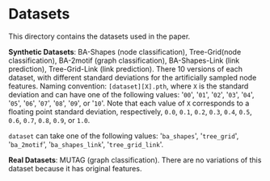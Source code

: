 # Datasets

This directory contains the datasets used in the paper.

**Synthetic Datasets**: BA-Shapes (node classification), Tree-Grid(node classification), BA-2motif (graph classification), BA-Shapes-Link (link prediction), Tree-Grid-Link (link prediction). There 10 versions of each dataset, with different standard deviations for the artificially sampled node features. Naming convention: `[dataset][X].pth`, where `X` is the standard deviation and can have one of the following values: '`00`', '`01`', '`02`', '`03`', '`04`', '`05`', '`06`', '`07`', '`08`', '`09`', or '`10`'. Note that each value of `X` corresponds to a floating point standard deviation, respectively, `0.0`, `0.1`, `0.2`, `0.3`, `0.4`, `0.5`, `0.6`, `0.7`, `0.8`, `0.9`, or `1.0`.

`dataset` can take one of the following values: '`ba_shapes`', '`tree_grid`', '`ba_2motif`', '`ba_shapes_link`', '`tree_grid_link`'.

**Real Datasets**: MUTAG (graph classification).  There are no variations of this dataset because it has original features.